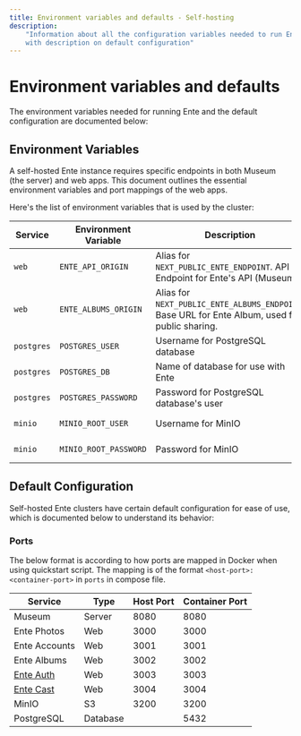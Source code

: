 ```yaml
---
title: Environment variables and defaults - Self-hosting
description:
    "Information about all the configuration variables needed to run Ente along
    with description on default configuration"
---
```


# Environment variables and defaults

The environment variables needed for running Ente and the default configuration are
documented below:

## Environment Variables

A self-hosted Ente instance requires specific endpoints in both Museum (the
server) and web apps. This document outlines the essential environment variables
and port mappings of the web apps.

Here's the list of environment variables that is used by the cluster:

| Service    | Environment Variable  | Description                                                                                     | Default Value                   |
| ---------- | --------------------- | ----------------------------------------------------------------------------------------------- | ------------------------------- |
| `web`      | `ENTE_API_ORIGIN`     | Alias for `NEXT_PUBLIC_ENTE_ENDPOINT`. API Endpoint for Ente's API (Museum).                    | http://localhost:8080           |
| `web`      | `ENTE_ALBUMS_ORIGIN`  | Alias for `NEXT_PUBLIC_ENTE_ALBUMS_ENDPOINT`. Base URL for Ente Album, used for public sharing. | http://localhost:3002           |
| `postgres` | `POSTGRES_USER`       | Username for PostgreSQL database                                                                | pguser                          |
| `postgres` | `POSTGRES_DB`         | Name of database for use with Ente                                                              | ente_db                         |
| `postgres` | `POSTGRES_PASSWORD`   | Password for PostgreSQL database's user                                                         | Randomly generated (quickstart) |
| `minio`    | `MINIO_ROOT_USER`     | Username for MinIO                                                                              | Randomly generated (quickstart) |
| `minio`    | `MINIO_ROOT_PASSWORD` | Password for MinIO                                                                              | Randomly generated (quickstart) |

## Default Configuration

Self-hosted Ente clusters have certain default configuration for ease of use,
which is documented below to understand its behavior:

### Ports

The below format is according to how ports are mapped in Docker when using
quickstart script. The mapping is of the format `<host-port>:<container-port>`
in `ports` in compose file.

| Service                                                 | Type     | Host Port | Container Port |
| ------------------------------------------------------- | -------- | --------- | -------------- |
| Museum                                                  | Server   | 8080      | 8080           |
| Ente Photos                                             | Web      | 3000      | 3000           |
| Ente Accounts                                           | Web      | 3001      | 3001           |
| Ente Albums                                             | Web      | 3002      | 3002           |
| [Ente Auth](https://ente.io/auth/)                      | Web      | 3003      | 3003           |
| [Ente Cast](https://help.ente.io/photos/features/cast/) | Web      | 3004      | 3004           |
| MinIO                                                   | S3       | 3200      | 3200           |
| PostgreSQL                                              | Database |           | 5432           |
